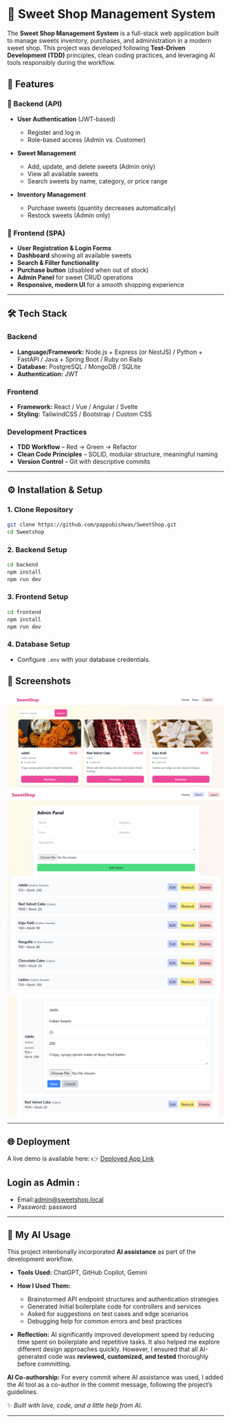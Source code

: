 # 🍬 Sweet Shop Management System

The **Sweet Shop Management System** is a full-stack web application built to manage sweets inventory, purchases, and administration in a modern sweet shop.
This project was developed following **Test-Driven Development (TDD)** principles, clean coding practices, and leveraging AI tools responsibly during the workflow.


## 🚀 Features

### 🔹 Backend (API)

* **User Authentication** (JWT-based)

  * Register and log in
  * Role-based access (Admin vs. Customer)
* **Sweet Management**

  * Add, update, and delete sweets (Admin only)
  * View all available sweets
  * Search sweets by name, category, or price range
* **Inventory Management**

  * Purchase sweets (quantity decreases automatically)
  * Restock sweets (Admin only)

### 🔹 Frontend (SPA)

* **User Registration & Login Forms**
* **Dashboard** showing all available sweets
* **Search & Filter functionality**
* **Purchase button** (disabled when out of stock)
* **Admin Panel** for sweet CRUD operations
* **Responsive, modern UI** for a smooth shopping experience

---

## 🛠️ Tech Stack

### Backend

* **Language/Framework:** Node.js + Express (or NestJS) / Python + FastAPI / Java + Spring Boot / Ruby on Rails
* **Database:** PostgreSQL / MongoDB / SQLite
* **Authentication:** JWT

### Frontend

* **Framework:** React / Vue / Angular / Svelte
* **Styling:** TailwindCSS / Bootstrap / Custom CSS

### Development Practices

* **TDD Workflow** – Red → Green → Refactor
* **Clean Code Principles** – SOLID, modular structure, meaningful naming
* **Version Control** – Git with descriptive commits

---

## ⚙️ Installation & Setup

### 1. Clone Repository

```bash
git clone https://github.com/pappubishwas/SweetShop.git
cd Sweetshop
```

### 2. Backend Setup

```bash
cd backend
npm install
npm run dev
```

### 3. Frontend Setup

```bash
cd frontend
npm install
npm run dev
```

### 4. Database Setup

* Configure `.env` with your database credentials.


## 📸 Screenshots

![alt text](image.png)
![alt text](image-1.png)
![alt text](image-2.png)
![alt text](image-3.png)

---

## 🌐 Deployment

A live demo is available here:
👉 [Deployed App Link](https://sweet-shop-lilac.vercel.app/)

## Login as Admin : 
  * Email:admin@sweetshop.local
  * Password: password
---

## 🤖 My AI Usage

This project intentionally incorporated **AI assistance** as part of the development workflow.

* **Tools Used:** ChatGPT, GitHub Copilot, Gemini
* **How I Used Them:**

  * Brainstormed API endpoint structures and authentication strategies
  * Generated initial boilerplate code for controllers and services
  * Asked for suggestions on test cases and edge scenarios
  * Debugging help for common errors and best practices
* **Reflection:**
  AI significantly improved development speed by reducing time spent on boilerplate and repetitive tasks. It also helped me explore different design approaches quickly. However, I ensured that all AI-generated code was **reviewed, customized, and tested** thoroughly before committing.

**AI Co-authorship:** For every commit where AI assistance was used, I added the AI tool as a co-author in the commit message, following the project’s guidelines.


✨ *Built with love, code, and a little help from AI.*

---
